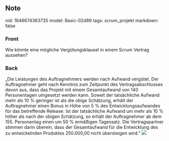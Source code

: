 ## Note
nid: 1646674363735
model: Basic-02d89
tags: scrum_projekt
markdown: false

### Front
Wie könnte eine mögliche Vergütungsklausel in einem Scrum Vertrag aussehen?

### Back
„Die Leistungen des Auftragnehmers werden nach Aufwand vergütet.
Der Auftragnehmer geht nach Kenntnis zum Zeitpunkt des
Vertragsabschlusses davon aus, dass das Projekt mit einem
Gesamtaufwand von 140 Personentagen umgesetzt werden kann. Soweit
der tatsächliche Aufwand mehr als 10 % geringer ist als die obige
Schätzung, erhält der Auftragnehmer einen Bonus in Höhe von 5 % des
Entwicklungsaufwandes für das betreffende Release. Ist der
tatsächliche Aufwand um mehr als 10 % höher als nach der obigen
Schätzung, so erhält der Auftragnehmer ab dem 155. Personentag
einen um 50 % ermäßigen Tagessatz. Die Vertragspartner stimmen
darin überein, dass der Gesamtaufwand für die Entwicklung des zu
entwickelnden Produktes 250.000,00 nicht übersteigen wird."
<img src="paste-6a80b27c587dd65bf005c976dd0a2b887f2259db.jpg">
